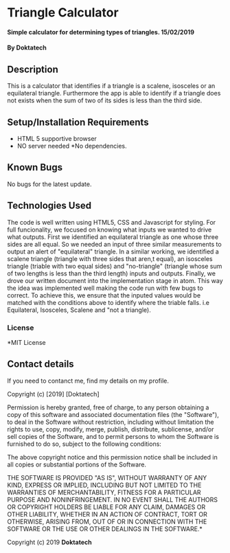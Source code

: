 # Triangle Calculator 
#### Simple calculator for determining types of triangles. 15/02/2019
#### By **Doktatech**
## Description
This is a calculator that identifies if a triangle is a scalene, isosceles or an equilateral triangle. Furthermore the app is able to identify if a triangle does not exists when the sum of two of its sides is less than the third side. 
## Setup/Installation Requirements
* HTML 5 supportive browser
* NO server needed
*No dependencies.

## Known Bugs
No bugs for the latest update.
## Technologies Used
 The code is well written using HTML5, CSS and Javascript for styling. For full funcionality, we focused on knowing what inputs we wanted to drive what outputs. First we identified an equilateral triangle as one whose three sides are all equal. So we needed an input of three similar measurements to output an alert of "equilateral" triangle. In a similar working, we identified a scalene triangle (triangle with three sides that aren,t equal), an isosceles triangle (triable with two equal sides) and "no-triangle"   (triangle whose sum of two lengths is less than the third length) inputs and outputs. Finally, we drove our written document into the implementation stage in atom. This way the idea was implemented well making the code run with few bugs to correct. To achieve this, we ensure that the inputed values would be matched with the conditions above to identify where the triable falls. i.e Equilateral, Isosceles, Scalene and "not a triangle).
### License
*MIT License
## Contact details
 If you need to contanct me, find my details on my profile.

Copyright (c) [2019] [Doktatech]

Permission is hereby granted, free of charge, to any person obtaining a copy
of this software and associated documentation files (the "Software"), to deal
in the Software without restriction, including without limitation the rights
to use, copy, modify, merge, publish, distribute, sublicense, and/or sell
copies of the Software, and to permit persons to whom the Software is
furnished to do so, subject to the following conditions:

The above copyright notice and this permission notice shall be included in all
copies or substantial portions of the Software.

THE SOFTWARE IS PROVIDED "AS IS", WITHOUT WARRANTY OF ANY KIND, EXPRESS OR
IMPLIED, INCLUDING BUT NOT LIMITED TO THE WARRANTIES OF MERCHANTABILITY,
FITNESS FOR A PARTICULAR PURPOSE AND NONINFRINGEMENT. IN NO EVENT SHALL THE
AUTHORS OR COPYRIGHT HOLDERS BE LIABLE FOR ANY CLAIM, DAMAGES OR OTHER
LIABILITY, WHETHER IN AN ACTION OF CONTRACT, TORT OR OTHERWISE, ARISING FROM,
OUT OF OR IN CONNECTION WITH THE SOFTWARE OR THE USE OR OTHER DEALINGS IN THE
SOFTWARE.*

Copyright (c) 2019 **Doktatech**
